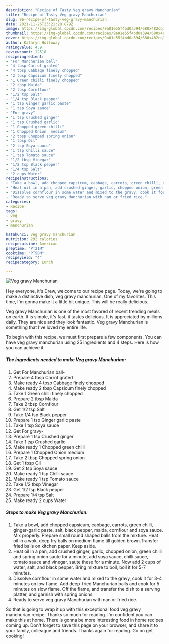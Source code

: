 ```yaml
---
description: "Recipe of Tasty Veg gravy Manchurian"
title: "Recipe of Tasty Veg gravy Manchurian"
slug: 96-recipe-of-tasty-veg-gravy-manchurian
date: 2021-11-26T23:21:28.879Z
image: https://img-global.cpcdn.com/recipes/9a01e55f4bd0a394/680x482cq70/veg-gravy-manchurian-recipe-main-photo.jpg
thumbnail: https://img-global.cpcdn.com/recipes/9a01e55f4bd0a394/680x482cq70/veg-gravy-manchurian-recipe-main-photo.jpg
cover: https://img-global.cpcdn.com/recipes/9a01e55f4bd0a394/680x482cq70/veg-gravy-manchurian-recipe-main-photo.jpg
author: Kathryn Holloway
ratingvalue: 4.9
reviewcount: 12518
recipeingredient:
- "For Manchurian ball"
- "4 tbsp Carrot grated"
- "4 tbsp Cabbage finely chopped"
- "2 tbsp Capsicum finely chopped"
- "1 Green chilli finely chopped"
- "2 tbsp Maida"
- "2 tbsp Cornflour"
- "1/2 tsp Salt"
- "1/4 tsp Black pepper"
- "1 tsp Ginger garlic paste"
- "1 tsp Soya sauce"
- "For gravy"
- "1 tsp Crushed ginger"
- "1 tsp Crushed garlic"
- "1 Chopped green chilli"
- "1 Chopped Onion  medium"
- "2 tbsp Chopped spring onion"
- "1 tbsp Oil"
- "2 tsp Soya sauce"
- "1 tsp Chilli sauce"
- "1 tsp Tomato sauce"
- "1/2 tbsp Vinegar"
- "1/2 tsp Black pepper"
- "1/4 tsp Salt"
- "2 cups Water"
recipeinstructions:
- "Take a bowl, add chopped capsicum, cabbage, carrots, green chilli, ginger-garlic paste, salt, black pepper, maida, cornflour and soya sauce. Mix properly. Prepare small round shaped balls from the mixture. Heat oil in a wok, deep fry balls on medium flame till golden brown.Transfer fried balls on kitchen paper. Keep aside."
- "Heat oil in a pan, add crushed ginger, garlic, chopped onion, green chilli and spring onion saute for a minute, add soya sauce, chilli sauce, tomato sauce and vinegar, saute these for a minute. Now add 2 cups of water, salt, and black pepper. Bring mixture to boil, boil it for 5-7 minutes."
- "Dissolve cornflour in some water and mixed to the gravy, cook it for 3-4 minutes on low flame. Add deep-fried Manchurian balls and cook for 5 minutes on slow flame. Off the flame, and transfer the dish to a serving platter, and garnish with spring onions."
- "Ready to serve veg gravy Manchurian with nan or fried rice."
categories:
- Recipe
tags:
- veg
- gravy
- manchurian

katakunci: veg gravy manchurian 
nutrition: 292 calories
recipecuisine: American
preptime: "PT21M"
cooktime: "PT58M"
recipeyield: "4"
recipecategory: Lunch

---
```



![Veg gravy Manchurian](https://img-global.cpcdn.com/recipes/9a01e55f4bd0a394/680x482cq70/veg-gravy-manchurian-recipe-main-photo.jpg)

Hey everyone, it's Drew, welcome to our recipe page. Today, we're going to make a distinctive dish, veg gravy manchurian. One of my favorites. This time, I'm gonna make it a little bit unique. This will be really delicious.



Veg gravy Manchurian is one of the most favored of recent trending meals on earth. It is simple, it's fast, it tastes delicious. It is appreciated by millions daily. They are nice and they look fantastic. Veg gravy Manchurian is something that I've loved my entire life.


To begin with this recipe, we must first prepare a few components. You can have veg gravy manchurian using 25 ingredients and 4 steps. Here is how you can achieve it.

<!--inarticleads1-->

##### The ingredients needed to make Veg gravy Manchurian:

1. Get For Manchurian ball-
1. Prepare 4 tbsp Carrot grated
1. Make ready 4 tbsp Cabbage finely chopped
1. Make ready 2 tbsp Capsicum finely chopped
1. Take 1 Green chilli finely chopped
1. Prepare 2 tbsp Maida
1. Take 2 tbsp Cornflour
1. Get 1/2 tsp Salt
1. Take 1/4 tsp Black pepper
1. Prepare 1 tsp Ginger garlic paste
1. Take 1 tsp Soya sauce
1. Get For gravy-
1. Prepare 1 tsp Crushed ginger
1. Take 1 tsp Crushed garlic
1. Make ready 1 Chopped green chilli
1. Prepare 1 Chopped Onion  medium
1. Take 2 tbsp Chopped spring onion
1. Get 1 tbsp Oil
1. Get 2 tsp Soya sauce
1. Make ready 1 tsp Chilli sauce
1. Make ready 1 tsp Tomato sauce
1. Take 1/2 tbsp Vinegar
1. Get 1/2 tsp Black pepper
1. Prepare 1/4 tsp Salt
1. Make ready 2 cups Water




<!--inarticleads2-->

##### Steps to make Veg gravy Manchurian:

1. Take a bowl, add chopped capsicum, cabbage, carrots, green chilli, ginger-garlic paste, salt, black pepper, maida, cornflour and soya sauce. Mix properly. Prepare small round shaped balls from the mixture. Heat oil in a wok, deep fry balls on medium flame till golden brown.Transfer fried balls on kitchen paper. Keep aside.
1. Heat oil in a pan, add crushed ginger, garlic, chopped onion, green chilli and spring onion saute for a minute, add soya sauce, chilli sauce, tomato sauce and vinegar, saute these for a minute. Now add 2 cups of water, salt, and black pepper. Bring mixture to boil, boil it for 5-7 minutes.
1. Dissolve cornflour in some water and mixed to the gravy, cook it for 3-4 minutes on low flame. Add deep-fried Manchurian balls and cook for 5 minutes on slow flame. Off the flame, and transfer the dish to a serving platter, and garnish with spring onions.
1. Ready to serve veg gravy Manchurian with nan or fried rice.




So that is going to wrap it up with this exceptional food veg gravy manchurian recipe. Thanks so much for reading. I'm confident you can make this at home. There is gonna be more interesting food in home recipes coming up. Don't forget to save this page on your browser, and share it to your family, colleague and friends. Thanks again for reading. Go on get cooking!
